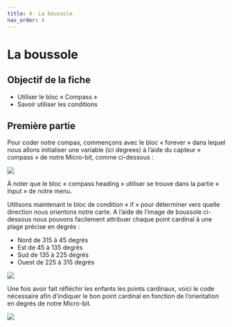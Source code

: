 ```yaml
---
title: 4- La boussole
nav_order: 4
---
```


# La boussole

## Objectif de la fiche

* Utiliser le bloc « Compass »
* Savoir utiliser les conditions

## Première partie

Pour coder notre compas, commençons avec le bloc « forever » dans lequel nous allons initialiser une variable (ici degrees) à l’aide du capteur « compass » de notre Micro-bit, comme ci-dessous :

<img src="https://github.com/serresebastien/MicroBit/blob/master/img/boussole/01.png?raw=true">

À noter que le bloc « compass heading » utiliser se trouve dans la partie « Input » de notre menu.

Utilisons maintenant le bloc de condition « if » pour déterminer vers quelle direction nous orientons notre carte. A l’aide de l’image de boussole ci-dessous nous pouvons facilement attribuer chaque point cardinal à une plage précise en degrés :

* Nord de 315 à 45 degrés
* Est de 45 à 135 degrés
* Sud de 135 à 225 degrés
* Ouest de 225 à 315 degrés

<img style="with=200px" src="https://github.com/serresebastien/MicroBit/blob/master/img/boussole/02.png?raw=true">

Une fois avoir fait réfléchir les enfants les points cardinaux, voici le code nécessaire afin d’indiquer le bon point cardinal en fonction de l’orientation en degrés de notre Micro-bit.

<img src="https://github.com/serresebastien/MicroBit/blob/master/img/boussole/03.png?raw=true">